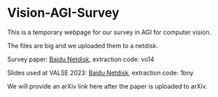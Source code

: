 # Vision-AGI-Survey

This is a temporary webpage for our survey in AGI for computer vision.

The files are big and we uploaded them to a netdisk.

Survey paper: [Baidu Netdisk](https://pan.baidu.com/s/1hcM416vRLMM9yTf6ZF9z4w?pwd=vo14), extraction code: vo14

Slides used at VALSE 2023: [Baidu Netdisk](https://pan.baidu.com/s/175u_fWuXzywntdIrMMdynw?pwd=1bny), extraction code: 1bny

We will provide an arXiv link here after the paper is uploaded to arXiv.
